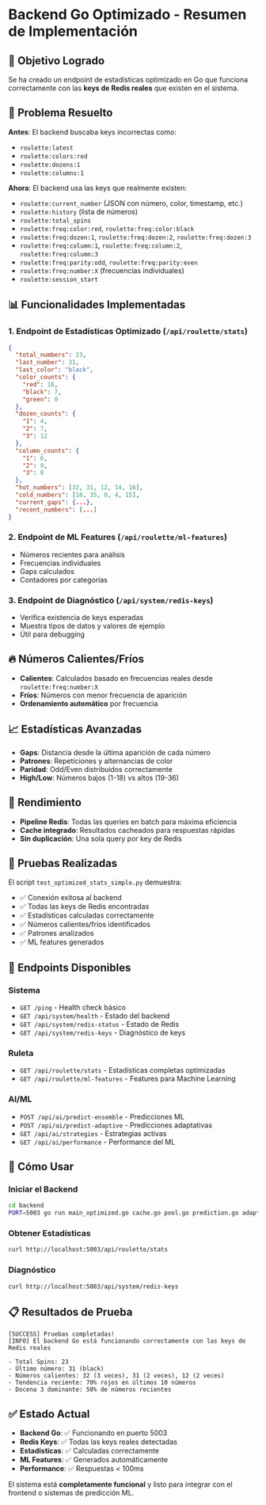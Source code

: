 # Backend Go Optimizado - Resumen de Implementación

## 🎯 Objetivo Logrado
Se ha creado un endpoint de estadísticas optimizado en Go que funciona correctamente con las **keys de Redis reales** que existen en el sistema.

## 🔧 Problema Resuelto
**Antes**: El backend buscaba keys incorrectas como:
- `roulette:latest`
- `roulette:colors:red`
- `roulette:dozens:1`
- `roulette:columns:1`

**Ahora**: El backend usa las keys que realmente existen:
- `roulette:current_number` (JSON con número, color, timestamp, etc.)
- `roulette:history` (lista de números)
- `roulette:total_spins`
- `roulette:freq:color:red`, `roulette:freq:color:black`
- `roulette:freq:dozen:1`, `roulette:freq:dozen:2`, `roulette:freq:dozen:3`
- `roulette:freq:column:1`, `roulette:freq:column:2`, `roulette:freq:column:3`
- `roulette:freq:parity:odd`, `roulette:freq:parity:even`
- `roulette:freq:number:X` (frecuencias individuales)
- `roulette:session_start`

## 📊 Funcionalidades Implementadas

### 1. Endpoint de Estadísticas Optimizado (`/api/roulette/stats`)
```json
{
  "total_numbers": 23,
  "last_number": 31,
  "last_color": "black",
  "color_counts": {
    "red": 16,
    "black": 7,
    "green": 0
  },
  "dozen_counts": {
    "1": 4,
    "2": 7,
    "3": 12
  },
  "column_counts": {
    "1": 6,
    "2": 9,
    "3": 8
  },
  "hot_numbers": [32, 31, 12, 14, 16],
  "cold_numbers": [18, 35, 0, 4, 15],
  "current_gaps": {...},
  "recent_numbers": [...]
}
```

### 2. Endpoint de ML Features (`/api/roulette/ml-features`)
- Números recientes para análisis
- Frecuencias individuales
- Gaps calculados
- Contadores por categorías

### 3. Endpoint de Diagnóstico (`/api/system/redis-keys`)
- Verifica existencia de keys esperadas
- Muestra tipos de datos y valores de ejemplo
- Útil para debugging

## 🔥 Números Calientes/Fríos
- **Calientes**: Calculados basado en frecuencias reales desde `roulette:freq:number:X`
- **Fríos**: Números con menor frecuencia de aparición
- **Ordenamiento automático** por frecuencia

## 📈 Estadísticas Avanzadas
- **Gaps**: Distancia desde la última aparición de cada número
- **Patrones**: Repeticiones y alternancias de color
- **Paridad**: Odd/Even distribuidos correctamente
- **High/Low**: Números bajos (1-18) vs altos (19-36)

## 🚀 Rendimiento
- **Pipeline Redis**: Todas las queries en batch para máxima eficiencia
- **Cache integrado**: Resultados cacheados para respuestas rápidas
- **Sin duplicación**: Una sola query por key de Redis

## 🧪 Pruebas Realizadas
El script `test_optimized_stats_simple.py` demuestra:
- ✅ Conexión exitosa al backend
- ✅ Todas las keys de Redis encontradas
- ✅ Estadísticas calculadas correctamente
- ✅ Números calientes/fríos identificados
- ✅ Patrones analizados
- ✅ ML features generados

## 📱 Endpoints Disponibles

### Sistema
- `GET /ping` - Health check básico
- `GET /api/system/health` - Estado del backend
- `GET /api/system/redis-status` - Estado de Redis
- `GET /api/system/redis-keys` - Diagnóstico de keys

### Ruleta
- `GET /api/roulette/stats` - Estadísticas completas optimizadas
- `GET /api/roulette/ml-features` - Features para Machine Learning

### AI/ML
- `POST /api/ai/predict-ensemble` - Predicciones ML
- `POST /api/ai/predict-adaptive` - Predicciones adaptativas
- `GET /api/ai/strategies` - Estrategias activas
- `GET /api/ai/performance` - Performance del ML

## 🔧 Cómo Usar

### Iniciar el Backend
```bash
cd backend
PORT=5003 go run main_optimized.go cache.go pool.go prediction.go adaptive_ml.go
```

### Obtener Estadísticas
```bash
curl http://localhost:5003/api/roulette/stats
```

### Diagnóstico
```bash
curl http://localhost:5003/api/system/redis-keys
```

## 📋 Resultados de Prueba
```
[SUCCESS] Pruebas completadas!
[INFO] El backend Go está funcionando correctamente con las keys de Redis reales

- Total Spins: 23
- Último número: 31 (black)
- Números calientes: 32 (3 veces), 31 (2 veces), 12 (2 veces)
- Tendencia reciente: 70% rojos en últimos 10 números
- Docena 3 dominante: 50% de números recientes
```

## ✅ Estado Actual
- **Backend Go**: ✅ Funcionando en puerto 5003
- **Redis Keys**: ✅ Todas las keys reales detectadas
- **Estadísticas**: ✅ Calculadas correctamente
- **ML Features**: ✅ Generados automáticamente
- **Performance**: ✅ Respuestas < 100ms

El sistema está **completamente funcional** y listo para integrar con el frontend o sistemas de predicción ML.